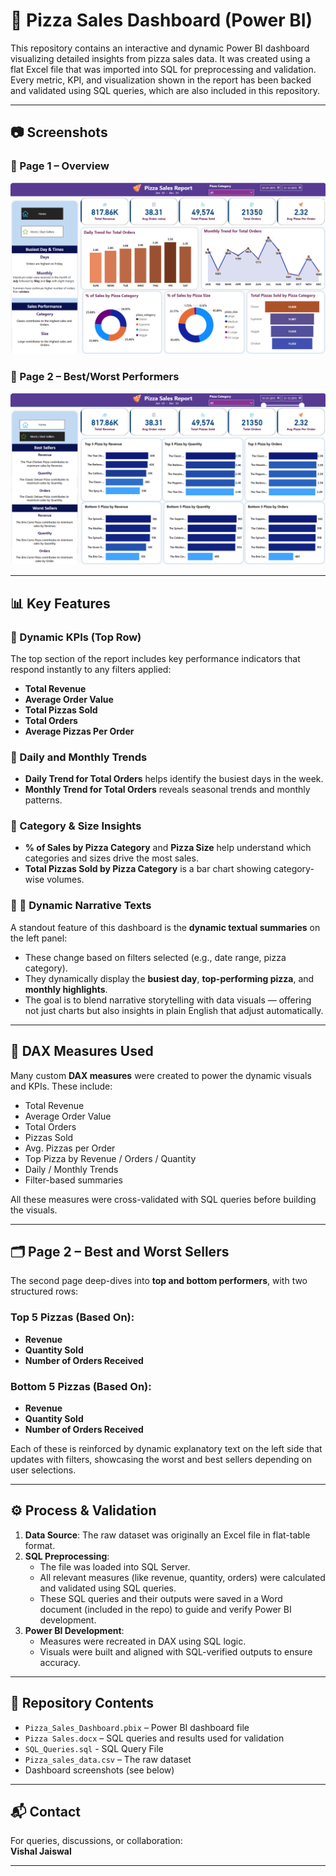 # 🍕 Pizza Sales Dashboard (Power BI)

This repository contains an interactive and dynamic Power BI dashboard visualizing detailed insights from pizza sales data. It was created using a flat Excel file that was imported into SQL for preprocessing and validation. Every metric, KPI, and visualization shown in the report has been backed and validated using SQL queries, which are also included in this repository.

---


## 📷 Screenshots

### 📌 Page 1 – Overview  
![Main Dashboard](https://github.com/Jaiswalmagic1/Power-BI/blob/main/Pizza%20Sales%20Dashboard/Dashboard.png)

### 📌 Page 2 – Best/Worst Performers  
![Second Page](https://github.com/Jaiswalmagic1/Power-BI/blob/main/Pizza%20Sales%20Dashboard/Dashboard%202.png)

---

## 📊 Key Features

### 🔹 Dynamic KPIs (Top Row)
The top section of the report includes key performance indicators that respond instantly to any filters applied:
  - **Total Revenue**
  - **Average Order Value**
  - **Total Pizzas Sold**
  - **Total Orders**
  - **Average Pizzas Per Order**

### 🔹 Daily and Monthly Trends
- **Daily Trend for Total Orders** helps identify the busiest days in the week.
- **Monthly Trend for Total Orders** reveals seasonal trends and monthly patterns.

### 🔹 Category & Size Insights
  - **% of Sales by Pizza Category** and **Pizza Size** help understand which categories and sizes drive the most sales.
  - **Total Pizzas Sold by Pizza Category** is a bar chart showing category-wise volumes.

### 🔹 🔁 Dynamic Narrative Texts
A standout feature of this dashboard is the **dynamic textual summaries** on the left panel:
  - These change based on filters selected (e.g., date range, pizza category).
  - They dynamically display the **busiest day**, **top-performing pizza**, and **monthly highlights**.
  - The goal is to blend narrative storytelling with data visuals — offering not just charts but also insights in plain English that adjust automatically.

---

## 🧮 DAX Measures Used

Many custom **DAX measures** were created to power the dynamic visuals and KPIs. These include:
  - Total Revenue
  - Average Order Value
  - Total Orders
  - Pizzas Sold
  - Avg. Pizzas per Order
  - Top Pizza by Revenue / Orders / Quantity
  - Daily / Monthly Trends
  - Filter-based summaries

All these measures were cross-validated with SQL queries before building the visuals.

---

## 🗂 Page 2 – Best and Worst Sellers

The second page deep-dives into **top and bottom performers**, with two structured rows:

### Top 5 Pizzas (Based On):
  - **Revenue**
  - **Quantity Sold**
  - **Number of Orders Received**

### Bottom 5 Pizzas (Based On):
  - **Revenue**
  - **Quantity Sold**
  - **Number of Orders Received**

Each of these is reinforced by dynamic explanatory text on the left side that updates with filters, showcasing the worst and best sellers depending on user selections.

---

## ⚙️ Process & Validation

1. **Data Source**: The raw dataset was originally an Excel file in flat-table format.
2. **SQL Preprocessing**:
   - The file was loaded into SQL Server.
   - All relevant measures (like revenue, quantity, orders) were calculated and validated using SQL queries.
   - These SQL queries and their outputs were saved in a Word document (included in the repo) to guide and verify Power BI development.
3. **Power BI Development**:
   - Measures were recreated in DAX using SQL logic.
   - Visuals were built and aligned with SQL-verified outputs to ensure accuracy.

---

## 📁 Repository Contents

- `Pizza_Sales_Dashboard.pbix` – Power BI dashboard file
- `Pizza Sales.docx` – SQL queries and results used for validation
- `SQL_Queries.sql` - SQL Query File
- `Pizza_sales_data.csv` – The raw dataset 
- Dashboard screenshots (see below)

---

## 📬 Contact

For queries, discussions, or collaboration:  
**Vishal Jaiswal**

---

